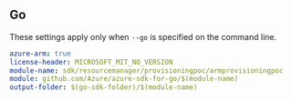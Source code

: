 ## Go

These settings apply only when `--go` is specified on the command line.

```yaml $(go) && $(track2)
azure-arm: true
license-header: MICROSOFT_MIT_NO_VERSION
module-name: sdk/resourcemanager/provisioningpoc/armprovisioningpoc
module: github.com/Azure/azure-sdk-for-go/$(module-name)
output-folder: $(go-sdk-folder)/$(module-name)
```
